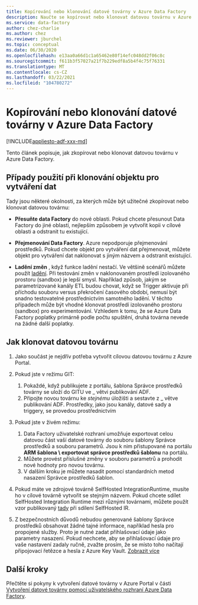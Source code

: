 ```yaml
---
title: Kopírování nebo klonování datové továrny v Azure Data Factory
description: Naučte se kopírovat nebo klonovat datovou továrnu v Azure Data Factory
ms.service: data-factory
author: chez-charlie
ms.author: chez
ms.reviewer: jburchel
ms.topic: conceptual
ms.date: 06/30/2020
ms.openlocfilehash: e13aa0a66d1c1a65462e80f14efc048dd2f06c8c
ms.sourcegitcommit: f611b3f57027a21f7b229edf8a5b4f4c75f76331
ms.translationtype: MT
ms.contentlocale: cs-CZ
ms.lasthandoff: 03/22/2021
ms.locfileid: "104780272"
---
```

# <a name="copy-or-clone-a-data-factory-in-azure-data-factory"></a>Kopírování nebo klonování datové továrny v Azure Data Factory

[!INCLUDE[appliesto-adf-xxx-md](includes/appliesto-adf-xxx-md.md)]

Tento článek popisuje, jak zkopírovat nebo klonovat datovou továrnu v Azure Data Factory.

## <a name="use-cases-for-cloning-a-data-factory"></a>Případy použití při klonování objektu pro vytváření dat

Tady jsou některé okolnosti, za kterých může být užitečné zkopírovat nebo klonovat datovou továrnu:

- **Přesuňte data Factory** do nové oblasti. Pokud chcete přesunout Data Factory do jiné oblasti, nejlepším způsobem je vytvořit kopii v cílové oblasti a odstranit tu existující.

- **Přejmenování Data Factory**. Azure nepodporuje přejmenování prostředků. Pokud chcete objekt pro vytváření dat přejmenovat, můžete objekt pro vytváření dat naklonovat s jiným názvem a odstranit existující.

- **Ladění změn** , když funkce ladění nestačí. Ve většině scénářů můžete použít [ladění](iterative-development-debugging.md). Při testování změn v naklonovaném prostředí izolovaného prostoru (sandbox) je lepší smysl. Například způsob, jakým se parametrizované kanály ETL budou chovat, když se Trigger aktivuje při příchodu souboru versus překročení časového období, nemusí být snadno testovatelné prostřednictvím samotného ladění. V těchto případech může být vhodné klonovat prostředí izolovaného prostoru (sandbox) pro experimentování. Vzhledem k tomu, že se Azure Data Factory poplatky primárně podle počtu spuštění, druhá továrna nevede na žádné další poplatky.

## <a name="how-to-clone-a-data-factory"></a>Jak klonovat datovou továrnu

1. Jako součást je nejdřív potřeba vytvořit cílovou datovou továrnu z Azure Portal.

1. Pokud jste v režimu GIT:
    1. Pokaždé, když publikujete z portálu, šablona Správce prostředků továrny se uloží do GITU ve \_ větvi publikování ADF.
    1. Připojte novou továrnu ke _stejnému_ úložišti a sestavte z \_ větve publikování ADF. Prostředky, jako jsou kanály, datové sady a triggery, se provedou prostřednictvím

1. Pokud jste v živém režimu:
    1. Data Factory uživatelské rozhraní umožňuje exportovat celou datovou část vaší datové továrny do souboru šablony Správce prostředků a souboru parametrů. Jsou k nim přistupované na portálu **ARM šablona \ exportovat správce prostředků šablonu** na portálu.
    1. Můžete provést příslušné změny v souboru parametrů a prohodit nové hodnoty pro novou továrnu.
    1. V dalším kroku je můžete nasadit pomocí standardních metod nasazení Správce prostředků šablon.

1. Pokud máte ve zdrojové továrně SelfHosted IntegrationRuntime, musíte ho v cílové továrně vytvořit se stejným názvem. Pokud chcete sdílet SelfHosted Integration Runtime mezi různými továrnami, můžete použít vzor publikovaný [tady](create-shared-self-hosted-integration-runtime-powershell.md) při sdílení SelfHosted IR.

1. Z bezpečnostních důvodů nebudou generované šablony Správce prostředků obsahovat žádné tajné informace, například hesla pro propojené služby. Proto je nutné zadat přihlašovací údaje jako parametry nasazení. Pokud nechcete, aby se přihlašovací údaje pro vaše nastavení zadaly ručně, zvažte prosím, že se místo toho načítají připojovací řetězce a hesla z Azure Key Vault. [Zobrazit více](store-credentials-in-key-vault.md)

## <a name="next-steps"></a>Další kroky

Přečtěte si pokyny k vytvoření datové továrny v Azure Portal v části [Vytvoření datové továrny pomocí uživatelského rozhraní Azure Data Factory](quickstart-create-data-factory-portal.md).

